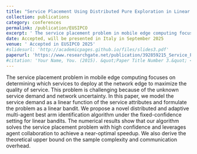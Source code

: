 ```yaml
---
title: "Service Placement Using Distributed Pure Exploration in Linear Bandits"
collection: publications
category: conferences
permalink: /publication/EUSIPCO
excerpt: ' The service placement problem in mobile edge computing focuses on determining which services to deploy at the network edge to maximize the quality of service. This problem is challenging because of the unknown service demand and network uncertainty. In this paper, we model the service demand as a linear function of the service attributes and formulate the problem as a linear bandit. We propose a novel distributed and adaptive multi-agent best arm identification algorithm under the fixed-confidence setting for linear bandits. The numerical results show that our algorithm solves the service placement problem with high confidence and leverages agent collaboration to achieve a near-optimal speedup. We also derive the theoretical upper bound on the sample complexity and communication overhead.'
date: Accepted, will be presented in Italy in September 2025
venue: ' Accepted in EUSIPCO 2025'
#slidesurl: 'http://academicpages.github.io/files/slides3.pdf'
paperurl: 'https://www.researchgate.net/publication/392859215_Service_Placement_Using_Distributed_Pure_Exploration_in_Linear_Bandits'
#citation: 'Your Name, You. (2015). &quot;Paper Title Number 3.&quot; <i>Journal 1</i>. 1(3).'
---
```

The service placement problem in mobile edge computing focuses on determining which services to deploy at the network edge to maximize the quality of service. This problem is challenging because of the unknown service demand and network uncertainty. In this paper, we model the service demand as a linear function of the service attributes and formulate the problem as a linear bandit. We propose a novel distributed and adaptive multi-agent best arm identification algorithm under the fixed-confidence setting for linear bandits. The numerical results show that our algorithm solves the service placement problem with high confidence and leverages agent collaboration to achieve a near-optimal speedup. We also derive the theoretical upper bound on the sample complexity and communication overhead.
